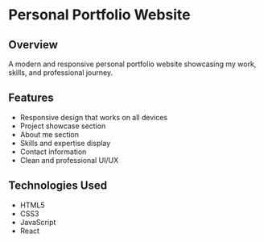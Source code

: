 # Personal Portfolio Website

## Overview

A modern and responsive personal portfolio website showcasing my work, skills, and professional journey.

## Features

- Responsive design that works on all devices
- Project showcase section
- About me section
- Skills and expertise display
- Contact information
- Clean and professional UI/UX

## Technologies Used

- HTML5
- CSS3
- JavaScript
- React
